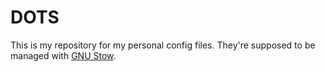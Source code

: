 # DOTS

This is my repository for my personal config files. They're supposed to be managed with [GNU Stow](https://www.gnu.org/software/stow/).
